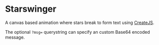 # Starswinger

A canvas based animation where stars break to form text using [CreateJS](https://createjs.com/).

The optional `?msg=` querystring can specify an custom Base64 encoded message.